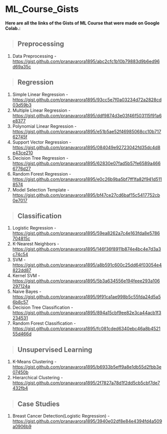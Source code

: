 # ML_Course_Gists

**Here are all the links of the Gists of ML Course that were made on Google Colab.:**

> ## Preprocessing
1. Data Preprocessing - https://gist.github.com/pranavarora1895/abc2cfc1b10b79883d9b6ed96d69a35c

> ## Regression
1.  Simple Linear Regression - https://gist.github.com/pranavarora1895/93cc5e7f0a03234d72a2828cd03d59b3
1.  Multiple Linear Regression - https://gist.github.com/pranavarora1895/ddf9874d3e03f46f503115f91a6e8377
1.  Polynomial Linear Regression - https://gist.github.com/pranavarora1895/e51b5ae52f46985068cc10b71762745f
1.  Support Vector Regression - https://gist.github.com/pranavarora1895/084049e92723042fd35dc4d8e43ce210
1.  Decision Tree Regression - https://gist.github.com/pranavarora1895/62830e07fad5b57fe6589a4666776d27
1.  Random Forest Regression - https://gist.github.com/pranavarora1895/e0c26b9ba5bf7ff1fa82f941d5118574
1.  Model Selection Template - https://gist.github.com/pranavarora1895/bf47ce27cd6baf15c5417752cb0e7017

> ## Classification
1. Logistic Regression - https://gist.github.com/pranavarora1895/59ea8262a7c4e163fda8e5786704815c
2. K-Nearest Neighbors - https://gist.github.com/pranavarora1895/146f36f8911b874e4bc4e7d3a3c74c54
3. SVM - https://gist.github.com/pranavarora1895/a8b591c600c25dd64f03054e4822dd87
4. Kernel SVM - https://gist.github.com/pranavarora1895/5b3a634556e194feee293a106297124a
5. Naive Bayes - https://gist.github.com/pranavarora1895/9f91ca1ae998b5c55fda24d5a56b8c57
6. Decision Tree Classification - https://gist.github.com/pranavarora1895/894a15cbf9ee82e3ca44acb1f3234531
7. Random Forest Classification - https://gist.github.com/pranavarora1895/fc081cded6340ebc46a8b452155d466d

> ## Unsupervised Learning
1. K-Means Clustering - https://gist.github.com/pranavarora1895/b6933b5eff9a8e1db55d2fbb3e07450b
2. Hierarchical Clustering - https://gist.github.com/pranavarora1895/2f7827a78d1f2dd5cb5cbf7de7432fb4

> ## Case Studies
1. Breast Cancer Detection(Logistic Regression) - https://gist.github.com/pranavarora1895/3940e02df8e84e4394fd4a509a0906b9

